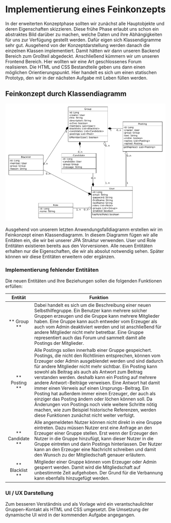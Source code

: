 # Implementierung eines Feinkonzepts

In der erweiterten Konzeptphase sollten wir zunächst alle Hauptobjekte und deren Eigenschaften skizzieren. Diese frühe Phase erlaubt uns schon ein abstraktes Bild darüber zu machen, welche Daten und ihre Abhängigkeiten für uns zur Verfügung gestellt werden. Dafür eigen sich Klassendigramme sehr gut. Ausgehend von der Konzeptdarstellung werden danach die einzelnen Klassen implementiert. Damit hätten wir dann unseren Backend Bereich zum Großteil abgedeckt. Anschließend kümmern wir um unseren Frontend Bereich. Hier wollten wir eine Art geschlossenes Forum realisieren. Die HTML und CSS Bestandteile geben uns dann einen möglichen Orientierungspunkt. Hier handelt es sich um einen statischen Prototyp, den wir in der nächsten Aufgabe mit Leben füllen werden.

## Feinkonzept durch Klassendiagramm

![Klassendiagramm Gesamt](./concepts/group-schema-class-diagram.png)

Ausgehend von unserem letzten Anwendungsfalldiagramm erstellen wir im Feinkonzept einen Klassendiagramm. In diesem Diagramm fügen wir alle Enitäten ein, die wir bei unserer JPA Struktur verwenden. User und Role Entitäten existieren bereits aus den Vorversionen. Alle neuen Entitäten erhalten nur die Eigenschaften, die wir als absolut notwendig sehen. Später können wir diese Entitäten erweitern oder ergänzen. 

### Implementierung fehlender Entitäten

Die neuen Entitäten und Ihre Beziehungen sollen die folgenden Funktionen erfüllen:

| Entität | Funktion |
| :---: | --- |
| ** Group ** | Dabei handelt es sich um die Beschreibung einer neuen Selbsthilfegruppe. Ein Benutzer kann mehrere solcher Gruppen erzeugen und die Gruppe kann mehrere Mitglieder haben. Eine Gruppe kann auch entweder vom Erzeuger als auch vom Admin deaktiviert werden und ist anschließend für andere Mitglieder nicht mehr betretbar. Eine Gruppe representiert auch das Forum und sammelt damit alle Postings der Mitglieder. |
| ** Posting ** | Alle Postings sollen innerhalb einer Gruppe gespeichert. Postings, die nicht den Richtlinien entsprechen, können vom Erzeuger oder Admin ausgeblendet werden und sind dadurch für andere Mitglieder nicht mehr sichtbar. Ein Posting kann sowohl als Beitrag als auch als Antwort zum Beitrag verstanden werden. deshalb kann ein Posting auf mehrere andere Antwort-Beiträge verweisen. Eine Antwort hat damit immer einen Verweis auf einen Ursprungs-Beitrag. Ein Posting hat außerdem immer einen Erzeuger, der auch als einziger das Posting ändern oder löchen können soll. Da Änderungen von Postings noch viele weitere Schritte nötig machen, wie zum Beispiel historische Referenzen, werden diese Funktionen zunächst nicht weiter verfolgt. |
| ** Candidate ** | Alle angemeldeten Nutzer können nicht direkt in eine Gruppe eintreten. Dazu müssen Nutzer erst eine Anfrage an den Erzeuger einer Gruppe stellen. Erst wenn der Erzeuger den Nutzer in die Gruppe hinzufügt, kann dieser Nutzer in die Gruppe eintreten und darin Postings hinterlassen. Der Nutzer kann an den Erzeuger eine Nachricht schreiben und damit den Wunsch zu der Mitgliedschaft genauer erläutern. |
| ** Blacklist ** | Mitglieder einer Gruppe können vom Erzeuger oder Admin gesperrt werden. Damit wird die Mitgliedschaft auf unbestimmte Zeit aufgehoben. Der Grund für die Verbannung kann ebenfalls hinzugefügt werden. |

### UI / UX Darstellung

Zum besseren Verständnis und als Vorlage wird ein verantschaulichter Gruppen-Kontakt als HTML und CSS umgesetzt. Die Umsetzung der dynamische UI wird in der kommenden Aufgabe angegangen. 


